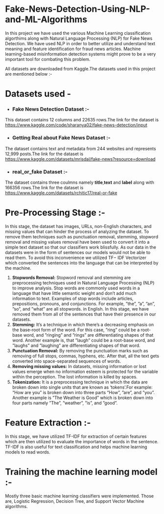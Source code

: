 # Fake-News-Detection-Using-NLP-and-ML-Algorithms
In this project we have used the various Machine Learning classification algorthims along with Natural Language Processing (NLP) for Fake News Detection.
We have used NLP in order to better utilize and understand text meaning and feature identification for fraud news articles. Machine learning-based misinformation detection systems might prove to be a very important tool for combating this problem.

All datasets are downloaded from Kaggle.The datasets used in this project are mentioned below :-

# Datasets used -

+ ### Fake News Detection Dataset :-

This dataset contains 12 columns and 22635 rows.The link for the dataset is https://www.kaggle.com/code/sharanya02/fake-news-detection/input

+ ### Getting Real about Fake News Dataset :-

The dataset contains text and metadata from 244 websites and represents 12,999 posts.The link for the dataset is https://www.kaggle.com/datasets/mrisdal/fake-news?resource=download

+ ### real_or_fake Dataset :-

The dataset contains three coulmns namely **title**,**text** and **label** along with 166356 rows.The link for the dataset is https://www.kaggle.com/datasets/rchitic17/real-or-fake

# Pre-Processing Stage :-

In this stage, the dataset has images, URLs, non-English characters, and missing values that can hinder the process of analyzing the dataset. To remove them techniques such as punctuation removal, stemming, stopword removal and missing values removal have been used to convert it into a simple text dataset so that our classifiers work blissfully. As our data in the datasets were in the form of sentences our models would not be able to read them. To avoid this inconvenience we utilized TF− IDF Vectorizer which converted the sentences into the language that can be interpreted by the machine.
 1) **Stopwords Removal:** Stopword removal and stemming
are preprocessing techniques used in Natural Language Processing (NLP) to improve analysis. Stop words are commonly
used words in a language that have little semantic weight and don’t add much information to text. Examples of stop words include articles, prepositions, pronouns, and conjunctions. For example, ”the”, ”a”, ”an”, ”so”, and ”what” are all stopwords.
 in English. In this stage, we have removed them from all of the sentences that have their presence in our datasets.
 2) **Stemming:** It’s a technique in which there’s a decreasing emphasis on the base-root form of the word. For this case,
 ”ring” could be a root-base word, and ”ringing” and ”rings” are differentiating shapes of that word. Another example is,
 that ”laugh” could be a root-base word, and ”laughs” and ”laughing” are differentiating shapes of that word.
 3) **Punctuation Removal:** By removing the punctuation marks such as removing of full stops, commas, hyphens, etc. After that, all the text gets converted into space-separated sequences of words.
 4) **Removing missing values:** In datasets, missing information or lost values emerge when no information esteem is protected for the variable within the perception. The lost information is killed by spaces.
5) **Tokenization:** It is a preprocessing technique in which the data are broken down into single units that are known as ‘tokens’.For example: “How are you” is broken down into three parts “How”, ”are”, and ”you”. Another example is ”The Weather is Good” which is broken down into four parts namely ”The”, ”weather”, ”is”, and ”good”.

# Feature Extraction :-

In this stage, we have utilized TF-IDF for extraction of certain features which are then utilized to evaluate the importance of words in the sentence. TF-IDF is also useful for text classification and helps machine learning models to read words.

# Training the machine learning model :-

Mostly three basic machine learning classifiers were implemented. Those are, Logistic Regression, Decision Tree, and Support Vector Machine algorithms.
